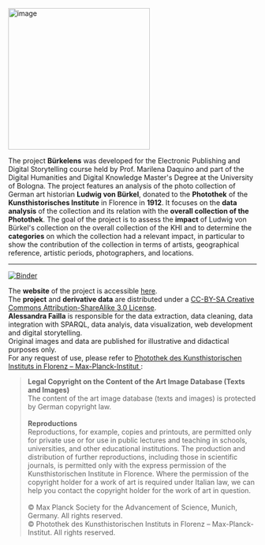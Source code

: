 <img width="287" alt="image" src="https://github.com/AlessandraFa/buerkel-photos/assets/72857617/4f265033-228d-4edb-8355-54ab984a66eb">

The project **Bürkelens** was developed for the Electronic Publishing and Digital Storytelling course held by Prof. Marilena Daquino and part of the Digital Humanities and Digital Knowledge Master's Degree at the University of Bologna. The project features an analysis of the photo collection of German art historian **Ludwig von Bürkel**, donated to the **Photothek** of the **Kunsthistorisches Institute** in Florence in **1912**. It focuses on the **data analysis** of the collection and its relation with the **overall collection of the Photothek**.
The goal of the project is to assess the **impact** of Ludwig von Bürkel's collection on the overall collection of the KHI and to determine the **categories** on which the collection had a relevant impact, in particular to show the contribution of the collection in terms of artists, geographical reference, artistic periods, photographers, and locations.

***
[![Binder](https://mybinder.org/badge_logo.svg)](https://mybinder.org/v2/gh/AlessandraFa/buerkel-photos.git/HEAD?labpath=https%3A%2F%2Fgithub.com%2FAlessandraFa%2Fbuerkel-photos%2Fblob%2F171490bdda85594d1bcef7cdbd155097a2740b0b%2Fbuerkel-data%2FAF_BuerkelAnalysis_EPDS.ipynb)

The **website** of the project is accessible <a href="https://alessandrafa.github.io/buerkel-photos/index.html" target="_blank">here</a>.\
The **project** and **derivative data** are distributed under a <a href="https://creativecommons.org/licenses/by-sa/3.0/" target="_blank">CC-BY-SA Creative Commons Attribution-ShareAlike 3.0 License</a>.\
**Alessandra Failla** is responsible for the data extraction, data cleaning, data integration with SPARQL, data analyis, data visualization, web development and digital storytelling.\
Original images and data are published for illustrative and didactical purposes only.\
For any request of use, please refer to <a href="https://photothek.khi.fi.it/cms/home/copyright/" target="_blank">Photothek des Kunsthistorischen Instituts in Florenz – Max-Planck-Institut
</a>:
> **Legal Copyright on the Content of the Art Image Database (Texts and Images)**\
> The content of the art image database (texts and images) is protected by German copyright law.\
> \
>**Reproductions**\
>Reproductions, for example, copies and printouts, are permitted only for private use or for use in public lectures and teaching in schools, universities, and other educational institutions. The production and distribution of further reproductions, including those in scientific journals, is permitted only with the express permission of the Kunsthistorischen Institute in Florence. Where the permission of the copyright holder for a work of art is required under Italian law, we can help you contact the copyright holder for the work of art in question.\
> \
> © Max Planck Society for the Advancement of Science, Munich, Germany. All rights reserved.\
> © Photothek des Kunsthistorischen Instituts in Florenz – Max-Planck-Institut. All rights reserved.


